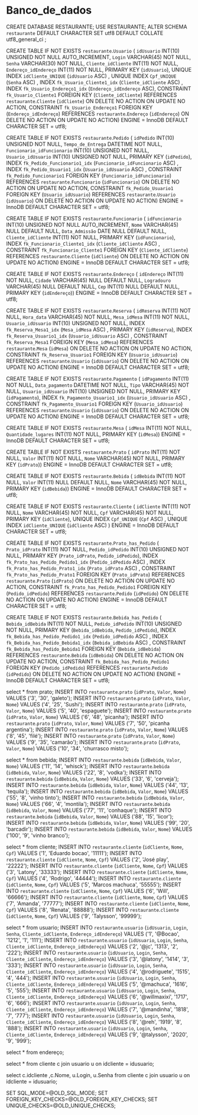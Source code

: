# Banco_de_dados
CREATE DATABASE RESTAURANTE;
USE RESTAURANTE;
ALTER SCHEMA `restaurante`  DEFAULT CHARACTER SET utf8  DEFAULT COLLATE utf8_general_ci ;

CREATE TABLE IF NOT EXISTS `restaurante`.`Usuario` (
  `idUsuario` INT(10) UNSIGNED NOT NULL AUTO_INCREMENT,
  `Login` VARCHAR(45) NOT NULL,
  `Senha` VARCHAR(30) NOT NULL,
  `Cliente_idCliente` INT(11) NOT NULL,
  `Endereço_idEndereço` INT(11) NOT NULL,
  PRIMARY KEY (`idUsuario`),
  UNIQUE INDEX `idCliente_UNIQUE` (`idUsuario` ASC) ,
  UNIQUE INDEX `Cpf_UNIQUE` (`Senha` ASC) ,
  INDEX `fk_Usuario_Cliente1_idx` (`Cliente_idCliente` ASC) ,
  INDEX `fk_Usuario_Endereço1_idx` (`Endereço_idEndereço` ASC),
  CONSTRAINT `fk_Usuario_Cliente1`
    FOREIGN KEY (`Cliente_idCliente`)
    REFERENCES `restaurante`.`Cliente` (`idCliente`)
    ON DELETE NO ACTION
    ON UPDATE NO ACTION,
  CONSTRAINT `fk_Usuario_Endereço1`
    FOREIGN KEY (`Endereço_idEndereço`)
    REFERENCES `restaurante`.`Endereço` (`idEndereço`)
    ON DELETE NO ACTION
    ON UPDATE NO ACTION)
ENGINE = InnoDB
DEFAULT CHARACTER SET = utf8;

CREATE TABLE IF NOT EXISTS `restaurante`.`Pedido` (
  `idPedido` INT(10) UNSIGNED NOT NULL,
  `Tempo_de_Entrega` DATETIME NOT NULL,
  `Funcionario_idFuncionario` INT(10) UNSIGNED NOT NULL,
  `Usuario_idUsuario` INT(10) UNSIGNED NOT NULL,
  PRIMARY KEY (`idPedido`),
  INDEX `fk_Pedido_Funcionario1_idx` (`Funcionario_idFuncionario` ASC) ,
  INDEX `fk_Pedido_Usuario1_idx` (`Usuario_idUsuario` ASC) ,
  CONSTRAINT `fk_Pedido_Funcionario1`
    FOREIGN KEY (`Funcionario_idFuncionario`)
    REFERENCES `restaurante`.`Funcionario` (`idFuncionario`)
    ON DELETE NO ACTION
    ON UPDATE NO ACTION,
  CONSTRAINT `fk_Pedido_Usuario1`
    FOREIGN KEY (`Usuario_idUsuario`)
    REFERENCES `restaurante`.`Usuario` (`idUsuario`)
    ON DELETE NO ACTION
    ON UPDATE NO ACTION)
ENGINE = InnoDB
DEFAULT CHARACTER SET = utf8;

CREATE TABLE IF NOT EXISTS `restaurante`.`Funcionario` (
  `idFuncionario` INT(10) UNSIGNED NOT NULL AUTO_INCREMENT,
  `Nome` VARCHAR(45) NULL DEFAULT NULL,
  `Data_Admissão` DATE NULL DEFAULT NULL,
  `Cliente_idCliente` INT(11) NOT NULL,
  PRIMARY KEY (`idFuncionario`),
  INDEX `fk_Funcionario_Cliente1_idx` (`Cliente_idCliente` ASC) ,
  CONSTRAINT `fk_Funcionario_Cliente1`
    FOREIGN KEY (`Cliente_idCliente`)
    REFERENCES `restaurante`.`Cliente` (`idCliente`)
    ON DELETE NO ACTION
    ON UPDATE NO ACTION)
ENGINE = InnoDB
DEFAULT CHARACTER SET = utf8;

CREATE TABLE IF NOT EXISTS `restaurante`.`Endereço` (
  `idEndereço` INT(11) NOT NULL,
  `Cidade` VARCHAR(45) NULL DEFAULT NULL,
  `Logradouro` VARCHAR(45) NULL DEFAULT NULL,
  `Cep` INT(11) NULL DEFAULT NULL,
  PRIMARY KEY (`idEndereço`))
ENGINE = InnoDB
DEFAULT CHARACTER SET = utf8;

CREATE TABLE IF NOT EXISTS `restaurante`.`Reserva` (
  `idReserva` INT(11) NOT NULL,
  `Hora_data` VARCHAR(45) NOT NULL,
  `Mesa_idMesa` INT(11) NOT NULL,
  `Usuario_idUsuario` INT(10) UNSIGNED NOT NULL,
  INDEX `fk_Reserva_Mesa1_idx` (`Mesa_idMesa` ASC) ,
  PRIMARY KEY (`idReserva`),
  INDEX `fk_Reserva_Usuario1_idx` (`Usuario_idUsuario` ASC) ,
  CONSTRAINT `fk_Reserva_Mesa1`
    FOREIGN KEY (`Mesa_idMesa`)
    REFERENCES `restaurante`.`Mesa` (`idMesa`)
    ON DELETE NO ACTION
    ON UPDATE NO ACTION,
  CONSTRAINT `fk_Reserva_Usuario1`
    FOREIGN KEY (`Usuario_idUsuario`)
    REFERENCES `restaurante`.`Usuario` (`idUsuario`)
    ON DELETE NO ACTION
    ON UPDATE NO ACTION)
ENGINE = InnoDB
DEFAULT CHARACTER SET = utf8;

CREATE TABLE IF NOT EXISTS `restaurante`.`Pagamento` (
  `idPagamento` INT(11) NOT NULL,
  `Data_pagamento` DATETIME NOT NULL,
  `Tipo` VARCHAR(45) NOT NULL,
  `Usuario_idUsuario` INT(10) UNSIGNED NOT NULL,
  PRIMARY KEY (`idPagamento`),
  INDEX `fk_Pagamento_Usuario1_idx` (`Usuario_idUsuario` ASC) ,
  CONSTRAINT `fk_Pagamento_Usuario1`
    FOREIGN KEY (`Usuario_idUsuario`)
    REFERENCES `restaurante`.`Usuario` (`idUsuario`)
    ON DELETE NO ACTION
    ON UPDATE NO ACTION)
ENGINE = InnoDB
DEFAULT CHARACTER SET = utf8;

CREATE TABLE IF NOT EXISTS `restaurante`.`Mesa` (
  `idMesa` INT(11) NOT NULL,
  `Quantidade_lugares` INT(11) NOT NULL,
  PRIMARY KEY (`idMesa`))
ENGINE = InnoDB
DEFAULT CHARACTER SET = utf8;

CREATE TABLE IF NOT EXISTS `restaurante`.`Prato` (
  `idPrato` INT(11) NOT NULL,
  `Valor` INT(11) NOT NULL,
  `Nome` VARCHAR(45) NOT NULL,
  PRIMARY KEY (`idPrato`))
ENGINE = InnoDB
DEFAULT CHARACTER SET = utf8;

CREATE TABLE IF NOT EXISTS `restaurante`.`Bebida` (
  `idBebida` INT(11) NOT NULL,
  `Valor` INT(11) NULL DEFAULT NULL,
  `Nome` VARCHAR(45) NOT NULL,
  PRIMARY KEY (`idBebida`))
ENGINE = InnoDB
DEFAULT CHARACTER SET = utf8;

CREATE TABLE IF NOT EXISTS `restaurante`.`Cliente` (
  `idCliente` INT(11) NOT NULL,
  `Nome` VARCHAR(45) NOT NULL,
  `Cpf` VARCHAR(45) NOT NULL,
  PRIMARY KEY (`idCliente`),
  UNIQUE INDEX `Cpf_UNIQUE` (`Cpf` ASC) ,
  UNIQUE INDEX `idCliente_UNIQUE` (`idCliente` ASC) )
ENGINE = InnoDB
DEFAULT CHARACTER SET = utf8;

CREATE TABLE IF NOT EXISTS `restaurante`.`Prato_has_Pedido` (
  `Prato_idPrato` INT(11) NOT NULL,
  `Pedido_idPedido` INT(10) UNSIGNED NOT NULL,
  PRIMARY KEY (`Prato_idPrato`, `Pedido_idPedido`),
  INDEX `fk_Prato_has_Pedido_Pedido1_idx` (`Pedido_idPedido` ASC) ,
  INDEX `fk_Prato_has_Pedido_Prato1_idx` (`Prato_idPrato` ASC) ,
  CONSTRAINT `fk_Prato_has_Pedido_Prato1`
    FOREIGN KEY (`Prato_idPrato`)
    REFERENCES `restaurante`.`Prato` (`idPrato`)
    ON DELETE NO ACTION
    ON UPDATE NO ACTION,
  CONSTRAINT `fk_Prato_has_Pedido_Pedido1`
    FOREIGN KEY (`Pedido_idPedido`)
    REFERENCES `restaurante`.`Pedido` (`idPedido`)
    ON DELETE NO ACTION
    ON UPDATE NO ACTION)
ENGINE = InnoDB
DEFAULT CHARACTER SET = utf8;

CREATE TABLE IF NOT EXISTS `restaurante`.`Bebida_has_Pedido` (
  `Bebida_idBebida` INT(11) NOT NULL,
  `Pedido_idPedido` INT(10) UNSIGNED NOT NULL,
  PRIMARY KEY (`Bebida_idBebida`, `Pedido_idPedido`),
  INDEX `fk_Bebida_has_Pedido_Pedido1_idx` (`Pedido_idPedido` ASC) ,
  INDEX `fk_Bebida_has_Pedido_Bebida1_idx` (`Bebida_idBebida` ASC) ,
  CONSTRAINT `fk_Bebida_has_Pedido_Bebida1`
    FOREIGN KEY (`Bebida_idBebida`)
    REFERENCES `restaurante`.`Bebida` (`idBebida`)
    ON DELETE NO ACTION
    ON UPDATE NO ACTION,
  CONSTRAINT `fk_Bebida_has_Pedido_Pedido1`
    FOREIGN KEY (`Pedido_idPedido`)
    REFERENCES `restaurante`.`Pedido` (`idPedido`)
    ON DELETE NO ACTION
    ON UPDATE NO ACTION)
ENGINE = InnoDB
DEFAULT CHARACTER SET = utf8;

select * from prato;
INSERT INTO `restaurante`.`prato` (`idPrato`, `Valor`, `Nome`) VALUES ('3', '30', 'galeto');
INSERT INTO `restaurante`.`prato` (`idPrato`, `Valor`, `Nome`) VALUES ('4', '25', 'Sushi');
INSERT INTO `restaurante`.`prato` (`idPrato`, `Valor`, `Nome`) VALUES ('5', '40', 'espaguete');
INSERT INTO `restaurante`.`prato` (`idPrato`, `Valor`, `Nome`) VALUES ('6', '48', 'picanha');
INSERT INTO `restaurante`.`prato` (`idPrato`, `Valor`, `Nome`) VALUES ('7', '50', 'picanha argentina');
INSERT INTO `restaurante`.`prato` (`idPrato`, `Valor`, `Nome`) VALUES ('8', '45', 'filé');
INSERT INTO `restaurante`.`prato` (`idPrato`, `Valor`, `Nome`) VALUES ('9', '35', 'camarão');
INSERT INTO `restaurante`.`prato` (`idPrato`, `Valor`, `Nome`) VALUES ('10', '34', 'churrasco misto');

select * from bebida;
INSERT INTO `restaurante`.`bebida` (`idBebida`, `Valor`, `Nome`) VALUES ('11', '14', 'whisck');
INSERT INTO `restaurante`.`bebida` (`idBebida`, `Valor`, `Nome`) VALUES ('22', '8', 'vodka');
INSERT INTO `restaurante`.`bebida` (`idBebida`, `Valor`, `Nome`) VALUES ('33', '6', 'cerveja');
INSERT INTO `restaurante`.`bebida` (`idBebida`, `Valor`, `Nome`) VALUES ('44', '13', 'tequila');
INSERT INTO `restaurante`.`bebida` (`idBebida`, `Valor`, `Nome`) VALUES ('55', '8', 'vinho tinto');
INSERT INTO `restaurante`.`bebida` (`idBebida`, `Valor`, `Nome`) VALUES ('66', '4', 'montila');
INSERT INTO `restaurante`.`bebida` (`idBebida`, `Valor`, `Nome`) VALUES ('77', '11', 'conhaque');
INSERT INTO `restaurante`.`bebida` (`idBebida`, `Valor`, `Nome`) VALUES ('88', '15', 'licor');
INSERT INTO `restaurante`.`bebida` (`idBebida`, `Valor`, `Nome`) VALUES ('99', '20', 'barcadir');
INSERT INTO `restaurante`.`bebida` (`idBebida`, `Valor`, `Nome`) VALUES ('100', '9', 'vinho branco');

select * from cliente;
INSERT INTO `restaurante`.`cliente` (`idCliente`, `Nome`, `Cpf`) VALUES ('1', 'Eduardo bocao', '11111');
INSERT INTO `restaurante`.`cliente` (`idCliente`, `Nome`, `Cpf`) VALUES ('2', 'José play', '22222');
INSERT INTO `restaurante`.`cliente` (`idCliente`, `Nome`, `Cpf`) VALUES ('3', 'Latony', '33333');
INSERT INTO `restaurante`.`cliente` (`idCliente`, `Nome`, `Cpf`) VALUES ('4', 'Rodrigo', '44444');
INSERT INTO `restaurante`.`cliente` (`idCliente`, `Nome`, `Cpf`) VALUES ('5', 'Marcos machuca', '55555');
INSERT INTO `restaurante`.`cliente` (`idCliente`, `Nome`, `Cpf`) VALUES ('6', 'Will', '66666');
INSERT INTO `restaurante`.`cliente` (`idCliente`, `Nome`, `Cpf`) VALUES ('7', 'Amanda', '77777');
INSERT INTO `restaurante`.`cliente` (`idCliente`, `Nome`, `Cpf`) VALUES ('8', 'Renata', '88888');
INSERT INTO `restaurante`.`cliente` (`idCliente`, `Nome`, `Cpf`) VALUES ('9', 'Talysson', '99999');

select * from usuario;
INSERT INTO `restaurante`.`usuario` (`idUsuario`, `Login`, `Senha`, `Cliente_idCliente`, `Endereço_idEndereço`) VALUES ('1', '@Bocao', '1212', '1', '111');
INSERT INTO `restaurante`.`usuario` (`idUsuario`, `Login`, `Senha`, `Cliente_idCliente`, `Endereço_idEndereço`) VALUES ('2', '@jc', '1313', '2', '222');
INSERT INTO `restaurante`.`usuario` (`idUsuario`, `Login`, `Senha`, `Cliente_idCliente`, `Endereço_idEndereço`) VALUES ('3', '@latony', '1414', '3', '333');
INSERT INTO `restaurante`.`usuario` (`idUsuario`, `Login`, `Senha`, `Cliente_idCliente`, `Endereço_idEndereço`) VALUES ('4', '@rodriguete', '1515', '4', '444');
INSERT INTO `restaurante`.`usuario` (`idUsuario`, `Login`, `Senha`, `Cliente_idCliente`, `Endereço_idEndereço`) VALUES ('5', '@machuca', '1616', '5', '555');
INSERT INTO `restaurante`.`usuario` (`idUsuario`, `Login`, `Senha`, `Cliente_idCliente`, `Endereço_idEndereço`) VALUES ('6', '@willmaxixi', '1717', '6', '666');
INSERT INTO `restaurante`.`usuario` (`idUsuario`, `Login`, `Senha`, `Cliente_idCliente`, `Endereço_idEndereço`) VALUES ('7', '@mandinha', '1818', '7', '777');
INSERT INTO `restaurante`.`usuario` (`idUsuario`, `Login`, `Senha`, `Cliente_idCliente`, `Endereço_idEndereço`) VALUES ('8', '@reh', '1919', '8', '888');
INSERT INTO `restaurante`.`usuario` (`idUsuario`, `Login`, `Senha`, `Cliente_idCliente`, `Endereço_idEndereço`) VALUES ('9', '@talysson', '2020', '9', '999');

select * from endereço;

select * from cliente c
join usuario u 
on idcliente = idusuario;

select c.idcliente ,c.Nome, u.Login, u.Senha from cliente c
join usuario u 
on idcliente = idusuario;





SET SQL_MODE=@OLD_SQL_MODE;
SET FOREIGN_KEY_CHECKS=@OLD_FOREIGN_KEY_CHECKS;
SET UNIQUE_CHECKS=@OLD_UNIQUE_CHECKS;


